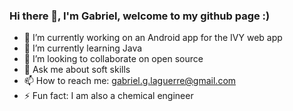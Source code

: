 ### Hi there 👋, I'm Gabriel, welcome to my github page :)

- 🔭 I’m currently working on an Android app for the IVY web app 
- 🌱 I’m currently learning Java
- 👯 I’m looking to collaborate on open source
- 💬 Ask me about soft skills
- 📫 How to reach me: gabriel.g.laguerre@gmail.com
- ⚡ Fun fact: I am also a chemical engineer



